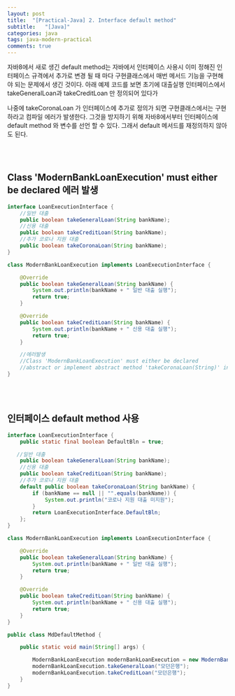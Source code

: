 ```yaml
---
layout: post
title:  "[Practical-Java] 2. Interface default method"
subtitle:   "[Java]"
categories: java
tags: java-modern-practical
comments: true
---
```


자바8에서 새로 생긴 default method는 자바에서 인터페이스 사용시 이미 정해진 인터페이스 규격에서 추가로 변경 될 때 마다 구현클래스에서 매번 메서드 기능을 구현해야 되는 문제에서 생긴 것이다. 아래 예제 코드를 보면 초기에 대출실행 인터페이스에서 takeGeneralLoan과 takeCreditLoan 만 정의되어 있다가  

나중에 takeCoronaLoan 가 인터페이스에 추가로 정의가 되면 구현클래스에서는 구현하라고 컴파일 에러가 발생한다. 그것을 방지하기 위해 자바8에서부터 인터페이스에 default method 와 변수를 선언 할 수 있다. 그래서 default 메서드를 재정의하지 않아도 된다.

<br><br>


## Class 'ModernBankLoanExecution' must either be declared 에러 발생

```java
interface LoanExecutionInterface {
    //일반 대출
    public boolean takeGeneralLoan(String bankName);
    //신용 대출
    public boolean takeCreditLoan(String bankName);
    //추가 코로나 지원 대출
    public boolean takeCoronaLoan(String bankName);
}

class ModernBankLoanExecution implements LoanExecutionInterface {

    @Override
    public boolean takeGeneralLoan(String bankName) {
        System.out.println(bankName + " 일반 대출 실행");
        return true;
    }

    @Override
    public boolean takeCreditLoan(String bankName) {
        System.out.println(bankName + " 신용 대출 실행");
        return true;
    }

    //에러발생
    //Class 'ModernBankLoanExecution' must either be declared
    //abstract or implement abstract method 'takeCoronaLoan(String)' in 'LoanExecutionInterface'
}
```

<br><br>


## 인터페이스 default method 사용

```java
interface LoanExecutionInterface {
    public static final boolean DefaultBln = true;

   //일반 대출
    public boolean takeGeneralLoan(String bankName);
    //신용 대출
    public boolean takeCreditLoan(String bankName);
    //추가 코로나 지원 대출
    default public boolean takeCoronaLoan(String bankName) {
        if (bankName == null || "".equals(bankName)) {
            System.out.println("코로나 지원 대출 미지원");
        }
        return LoanExecutionInterface.DefaultBln;
    };
}

class ModernBankLoanExecution implements LoanExecutionInterface {

    @Override
    public boolean takeGeneralLoan(String bankName) {
        System.out.println(bankName + " 일반 대출 실행");
        return true;
    }

    @Override
    public boolean takeCreditLoan(String bankName) {
        System.out.println(bankName + " 신용 대출 실행");
        return true;
    }
}

public class MdDefaultMethod {

    public static void main(String[] args) {

        ModernBankLoanExecution modernBankLoanExecution = new ModernBankLoanExecution();
        modernBankLoanExecution.takeGeneralLoan("모던은행");
        modernBankLoanExecution.takeCreditLoan("모던은행");
    }
}
```
